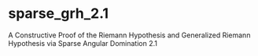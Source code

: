 # sparse_grh_2.1
A Constructive Proof of the Riemann Hypothesis and Generalized Riemann Hypothesis via Sparse Angular Domination 2.1
